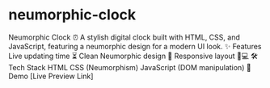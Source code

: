 # neumorphic-clock
Neumorphic Clock ⏰ A stylish digital clock built with HTML, CSS, and JavaScript, featuring a neumorphic design for a modern UI look.  ✨ Features  Live updating time ⏳  Clean Neumorphic design 🎨  Responsive layout 📱💻   🛠 Tech Stack  HTML  CSS (Neumorphism)  JavaScript (DOM manipulation)   🚀 Demo  [Live Preview Link]
